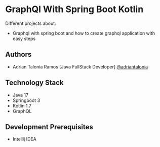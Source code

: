 # GraphQl With Spring Boot Kotlin

Different projects about:
- Graphql with spring boot and how to create graphql application with easy steps

## Authors

- Adrian Talonia Ramos [Java FullStack Developer] [@adriantalonia](https://github.com/adriantalonia)

## Technology Stack
- Java 17
- Springboot 3
- Kotlin 1.7
- GraphQL

## Development Prerequisites
- Intellij IDEA